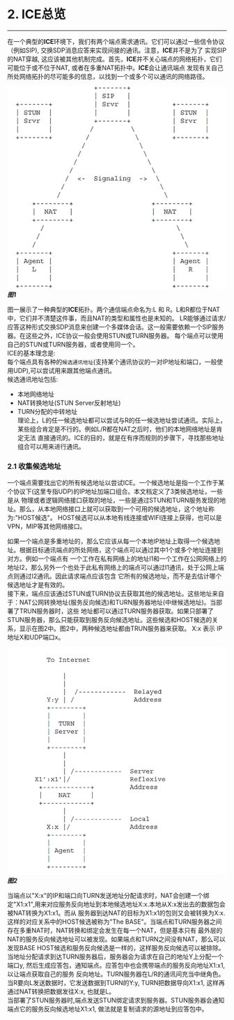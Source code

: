﻿# 2. ICE总览
------
在一个典型的**ICE**环境下，我们有两个端点需求通讯。它们可以通过一些信令协议（例如SIP), 交换SDP消息应答来实现间接的通讯。注意，**ICE**并不是为了
实现SIP的NAT穿越, 这应该被其他机制完成。首先，**ICE**并不关心端点的网络拓扑，它们可能位于或不位于NAT, 或者在多重NAT拓扑中。**ICE**会让通讯端点
发现有关自己所处网络拓扑的尽可能多的信息，以找到一个或多个可以通讯的网络路径。

![Figure1](https://github.com/dryad60/RFC5254_Translate/blob/master/images/Figure1.png?raw=true) ***图1***  

图一展示了一种典型的**ICE**拓扑。两个通信端点命名为:L 和 R。L和R都位于NAT中，它们并不清楚这件事，而且NAT的类型和属性也是未知的。
LR能够通过请求/应答这种形式交换SDP消息来创建一个多媒体会话。这一般需要依赖一个SIP服务器。在这些之外，ICE协议一般会使用STUN或TURN服务器。
每个端点可以使用自己的STUN或TURN服务器，或者使用同一个。  
ICE的基本理念是:  
每个端点具有各种的`候选通讯地址`(支持某个通讯协议的一对IP地址和端口，一般使用UDP),可以尝试用来跟其他端点通讯。  
候选通讯地址包括:  
+ 本地网络地址
+ NAT转换地址(STUN Server反射地址)
+ TURN分配的中转地址  
理论上，L的任一候选地址都可以尝试与R的任一候选地址尝试通讯。实际上，某些组合肯定是不行的。例如L/R都在NAT之后时，他们的本地网络地址是肯定无法
直接通讯的。ICE的目的，就是在有序而规则的步骤下，寻找那些地址组合可以用来进行通讯。


### 2.1 收集候选地址  
  
一个端点需要找出它的所有候选地址以尝试ICE。一个候选地址是指一个工作于某个协议下(这里专指UDP)的IP地址加端口组合。本文档定义了3类候选地址，一些是从
物理或者逻辑网络接口获取的地址，一些是通过STUN和TURN服务发现的地址。那么，从本地网络接口上就可以获取到一个可用的候选地址，这个地址称为:"HOST候选"。
HOST候选可以从本地有线连接或WIFI连接上获得，也可以是VPN，MIP等其他网络接口。  

如果一个端点是多重地址的，那么它应该从每一个本地IP地址上取得一个候选地址。根据目标通讯端点的所处网络，这个端点可以通过其中1个或多个地址连接到对方。例如一个端点有
一个工作在私有网络上的地址I1和一个工作在公网网络上的地址I2，那么另外一个也处于此私有网络上的端点可以通过I1通讯，处于公网上端点则通过I2通讯。因此请求端点应该包含
它所有的候选地址，而不是去估计哪个候选地址才是有效的。  
接下来，端点应该通过STUN或TURN协议去获取其他的候选地址。这些地址来自于：NAT公网转换地址(服务反向候选)和TURN服务器地址(中继候选地址)。当部署了TRUN服务器时，这些
地址都可以通过TURN服务器获取。如果只部署了STUN服务器，那么只能获取到服务反向候选地址。这些候选和HOST候选的关系，显示在图2中。图2中，两种候选地址都由TRUN服务器来获取。
X:x 表示 IP地址X和UDP端口x。  

![Figure2](https://github.com/dryad60/RFC5254_Translate/blob/master/images/Figure2.png?raw=true) ***图2***  

当端点以"X:x"的IP和端口向TURN发送地址分配请求时，NAT会创建一个绑定"X1:x1",用来对应服务反向地址到本地候选地址X:x.本地从X:x发出去的数据包会被NAT转换为X1:x1。而从
服务器到达NAT的目标为X1:x1的包则又会被转换为X:x.这样的对应关系中的HOST候选被称为"The BASE"。当端点和TURN服务器之间存在多重NAT时，NAT转换和绑定会发生在每一个NAT，但是基本只有
最外层的NAT的服务反向候选地址可以被发现。如果端点和TURN之间没有NAT，那么可以发现BASE HOST候选和服务反向候选是一样的，这样服务反向候选可以被排除。  
当地址分配请求到达TURN服务器后，服务器会为请求在自己的地址Y上分配一个端口y, 然后生成应答包，通知端点。应答包中也会携带端点的服务反向地址X1:x1,以让端点获取自己的服务
反向地址。TURN服务器在L/R的通讯间充当中继角色。当R要向L发送数据时，它发送数据到TURN的Y:y, TURN把数据导向X1:x1, 这样再通过NAT转换把数据发往X:x, 也就是L。  
当部署了STUN服务器时,端点发送STUN绑定请求到服务器。STUN服务器会通知端点它的服务反向候选地址X1:x1, 做法就是复制请求的源地址到应答包中。











